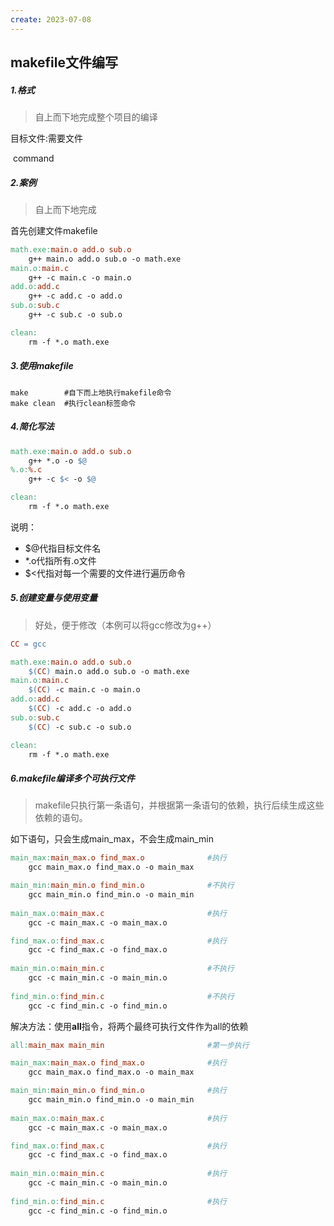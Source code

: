 ```yaml
---
create: 2023-07-08
---
```

## makefile文件编写

##### 1.格式

> 自上而下地完成整个项目的编译

目标文件:需要文件

​	command

##### 2.案例

> 自上而下地完成

首先创建文件makefile

```makefile
math.exe:main.o add.o sub.o
	g++ main.o add.o sub.o -o math.exe
main.o:main.c
	g++ -c main.c -o main.o
add.o:add.c
	g++ -c add.c -o add.o
sub.o:sub.c
	g++ -c sub.c -o sub.o

clean:
	rm -f *.o math.exe
```

##### 3.使用makefile

```shell
make		#自下而上地执行makefile命令
make clean	#执行clean标签命令
```



##### 4.简化写法

```makefile
math.exe:main.o add.o sub.o
	g++ *.o -o $@
%.o:%.c
	g++ -c $< -o $@

clean:
	rm -f *.o math.exe
```

说明：

* $@代指目标文件名
* *.o代指所有.o文件
* $<代指对每一个需要的文件进行遍历命令



##### 5.创建变量与使用变量

> 好处，便于修改（本例可以将gcc修改为g++）

```makefile
CC = gcc

math.exe:main.o add.o sub.o
	$(CC) main.o add.o sub.o -o math.exe
main.o:main.c
	$(CC) -c main.c -o main.o
add.o:add.c
	$(CC) -c add.c -o add.o
sub.o:sub.c
	$(CC) -c sub.c -o sub.o

clean:
	rm -f *.o math.exe
```



##### 6.makefile编译多个可执行文件

> makefile只执行第一条语句，并根据第一条语句的依赖，执行后续生成这些依赖的语句。

如下语句，只会生成main_max，不会生成main_min

```makefile
main_max:main_max.o find_max.o				#执行
	gcc main_max.o find_max.o -o main_max

main_min:main_min.o find_min.o				#不执行
	gcc main_min.o find_min.o -o main_min
	
main_max.o:main_max.c						#执行
	gcc -c main_max.c -o main_max.o

find_max.o:find_max.c						#执行	
	gcc -c find_max.c -o find_max.o
	
main_min.o:main_min.c						#不执行
	gcc -c main_min.c -o main_min.o
	
find_min.o:find_min.c						#不执行
	gcc -c find_min.c -o find_min.o
```

解决方法：使用**all**指令，将两个最终可执行文件作为all的依赖

```makefile
all:main_max main_min						#第一步执行

main_max:main_max.o find_max.o				#执行
	gcc main_max.o find_max.o -o main_max

main_min:main_min.o find_min.o				#执行
	gcc main_min.o find_min.o -o main_min
	
main_max.o:main_max.c						#执行
	gcc -c main_max.c -o main_max.o

find_max.o:find_max.c						#执行	
	gcc -c find_max.c -o find_max.o
	
main_min.o:main_min.c						#执行
	gcc -c main_min.c -o main_min.o
	
find_min.o:find_min.c						#执行
	gcc -c find_min.c -o find_min.o
```



